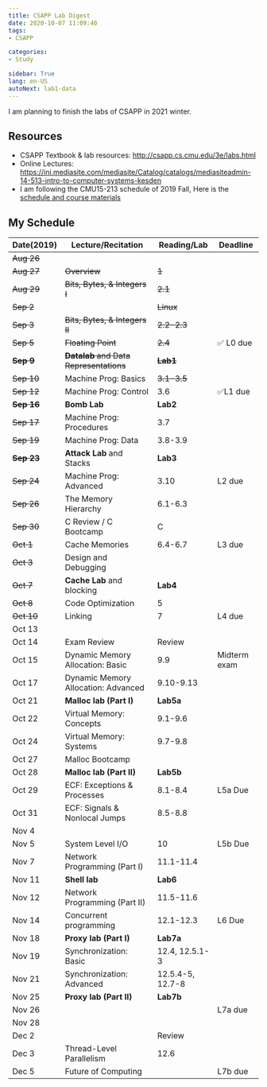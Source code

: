 ```yaml
---
title: CSAPP Lab Digest
date: 2020-10-07 11:09:40
tags: 
- CSAPP

categories: 
- Study

sidebar: True
lang: en-US
autoNext: lab1-data
---
```


I am planning to finish the labs of CSAPP in 2021 winter.

<!--more-->



## Resources

- CSAPP Textbook & lab resources: http://csapp.cs.cmu.edu/3e/labs.html
- Online Lectures: https://ini.mediasite.com/mediasite/Catalog/catalogs/mediasiteadmin-14-513-intro-to-computer-systems-kesden
- I am following the CMU15-213 schedule of 2019 Fall, Here is the [schedule and course materials](http://www.cs.cmu.edu/afs/cs/academic/class/15213-f19/www/schedule.html)

## My Schedule

| Date(2019) 	    | Lecture/Recitation                    	| Reading/Lab      	| Deadline     	|
|------------	    |---------------------------------------	|------------------	|--------------	|
| ~~Aug 26~~   	    | 　                                    	| 　               	| 　           	|
| ~~Aug 27~~   	    | ~~Overview~~                          	| ~~1~~           	|              	|
| ~~Aug 29~~   	    | ~~Bits, Bytes, & Integers I~~           	| ~~2.1~~          	|              	|
| ~~Sep 2~~    	    | 　                                    	| ~~Linux~~        	| 　           	|
| ~~Sep 3~~    	    | ~~Bits, Bytes, & Integers II~~          	| ~~2.2-2.3~~      	|              	|
| ~~Sep 5~~	        | ~~Floating Point~~                        	| ~~2.4~~          	| :white_check_mark: L0 due       	|
| ~~**Sep 9**~~	| ~~**Datalab** and Data Representations~~    	| ~~**Lab1**~~     	| 　           	|
| ~~Sep 10~~	    | Machine Prog: Basics                  	| ~~3.1-3.5~~      	|              	|
| ~~Sep 12~~	    | Machine Prog: Control                 	| 3.6              	| :white_check_mark:L1 due       	|
| ~~**Sep 16**~~  	| **Bomb Lab**                            	| **Lab2**         	| 　           	|
| ~~Sep 17~~	    | Machine Prog: Procedures              	| 3.7              	|              	|
| ~~Sep 19~~	    | Machine Prog: Data                    	| 3.8-3.9          	|              	|
| ~~**Sep 23**~~    | **Attack Lab** and Stacks               	| **Lab3**         	| 　           	|
| ~~Sep 24~~   	    | Machine Prog: Advanced                	| 3.10             	| L2 due       	|
| ~~Sep 26~~   	    | The Memory Hierarchy                  	| 6.1-6.3          	|              	|
| ~~Sep 30~~   	    | C Review / C Bootcamp                 	| C         	    | 　           	|
| ~~Oct 1~~   	    | Cache Memories                        	| 6.4-6.7          	| L3 due       	|
| ~~Oct 3~~   	    | Design and Debugging                  	|                  	|              	|
| ~~Oct 7~~   	    | **Cache Lab** and blocking              	| **Lab4**         	| 　           	|
| ~~Oct 8~~   	    | Code Optimization                     	| 5                	|              	|
| ~~Oct 10~~   	    | Linking                               	| 7                	| L4 due       	|
| Oct 13     	    |                                       	|                  	|              	|
| Oct 14     	    | Exam Review                           	| Review           	| 　           	|
| Oct 15     	    | Dynamic Memory Allocation: Basic      	| 9.9              	| Midterm exam 	|
| Oct 17     	    | Dynamic Memory Allocation:   Advanced 	| 9.10-9.13        	|              	|
| Oct 21     	    | **Malloc lab (Part I)**               	| **Lab5a**        	| 　           	|
| Oct 22     	    | Virtual Memory: Concepts              	| 9.1-9.6          	|              	|
| Oct 24     	    | Virtual Memory: Systems               	| 9.7-9.8          	|              	|
| Oct 27     	    | Malloc Bootcamp                       	|                  	|              	|
| Oct 28     	    | **Malloc lab (Part II)**              	| **Lab5b**        	| 　           	|
| Oct 29     	    | ECF: Exceptions & Processes           	| 8.1-8.4          	| L5a Due      	|
| Oct 31     	    | ECF: Signals & Nonlocal   Jumps       	| 8.5-8.8          	|              	|
| Nov 4         	| 　                                    	| 　               	| 　           	|
| Nov 5      	    | System Level I/O                      	| 10               	| L5b Due      	|
| Nov 7      	    | Network Programming (Part I)          	| 11.1-11.4        	|              	|
| Nov 11     	    | **Shell lab**                         	| **Lab6**          | 　           	|
| Nov 12     	    | Network Programming (Part II)         	| 11.5-11.6        	|              	|
| Nov 14     	    | Concurrent programming                	| 12.1-12.3        	| L6 Due       	|
| Nov 18     	    | **Proxy lab (Part I)**               	| **Lab7a**         | 　           	|
| Nov 19       	    | Synchronization: Basic                	| 12.4, 12.5.1-3   	|              	|
| Nov 21     	    | Synchronization: Advanced             	| 12.5.4-5, 12.7-8 	|              	|
| Nov 25     	    | **Proxy lab (Part II)**               	| **Lab7b**        	| 　           	|
| Nov 26     	    |                                       	|                  	| L7a due      	|
| Nov 28     	    |                                       	|                  	|              	|
| Dec 2         	| 　                                    	| Review           	| 　           	|
| Dec 3          	| Thread-Level Parallelism              	| 12.6             	|              	|
| Dec 5      	    | Future of Computing                   	|                  	| L7b due      	|
